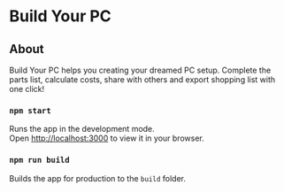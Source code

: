# Build Your PC


## About

Build Your PC helps you creating your dreamed PC setup. Complete the parts list, calculate costs, share with others and export shopping list with one click!

### `npm start`

Runs the app in the development mode.\
Open [http://localhost:3000](http://localhost:3000) to view it in your browser.

### `npm run build`

Builds the app for production to the `build` folder.

